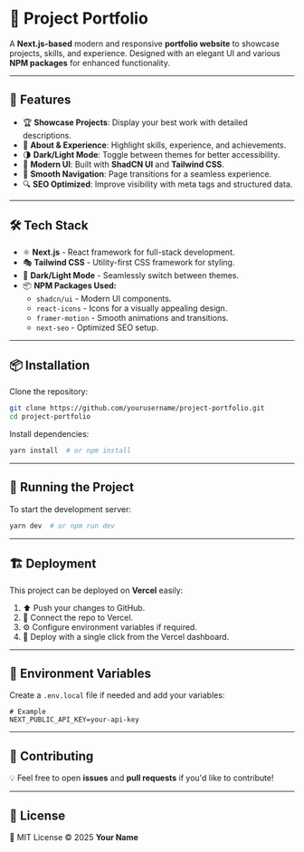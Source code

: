 # 🎨 Project Portfolio

A **Next.js-based** modern and responsive **portfolio website** to showcase projects, skills, and experience. Designed with an elegant UI and various **NPM packages** for enhanced functionality.

---

## 🚀 Features

- 🏆 **Showcase Projects**: Display your best work with detailed descriptions.
- 📜 **About & Experience**: Highlight skills, experience, and achievements.
- 🌗 **Dark/Light Mode**: Toggle between themes for better accessibility.
- 🎨 **Modern UI**: Built with **ShadCN UI** and **Tailwind CSS**.
- 🔄 **Smooth Navigation**: Page transitions for a seamless experience.
- 🔍 **SEO Optimized**: Improve visibility with meta tags and structured data.

---

## 🛠️ Tech Stack

- ⚛️ **Next.js** - React framework for full-stack development.
- 🎭 **Tailwind CSS** - Utility-first CSS framework for styling.
- 🌙 **Dark/Light Mode** - Seamlessly switch between themes.
- 📦 **NPM Packages Used:**
  - `shadcn/ui` - Modern UI components.
  - `react-icons` - Icons for a visually appealing design.
  - `framer-motion` - Smooth animations and transitions.
  - `next-seo` - Optimized SEO setup.

---

## 📦 Installation

Clone the repository:
```bash
git clone https://github.com/yourusername/project-portfolio.git
cd project-portfolio
```

Install dependencies:
```bash
yarn install  # or npm install
```

---

## 🚀 Running the Project

To start the development server:
```bash
yarn dev  # or npm run dev
```

---

## 🏗️ Deployment

This project can be deployed on **Vercel** easily:
1. ⬆️ Push your changes to GitHub.
2. 🔗 Connect the repo to Vercel.
3. ⚙️ Configure environment variables if required.
4. 🚀 Deploy with a single click from the Vercel dashboard.

---

## 🔑 Environment Variables
Create a `.env.local` file if needed and add your variables:
```env
# Example
NEXT_PUBLIC_API_KEY=your-api-key
```

---

## 🤝 Contributing
💡 Feel free to open **issues** and **pull requests** if you'd like to contribute!

---

## 📄 License
📝 MIT License © 2025 **Your Name**
